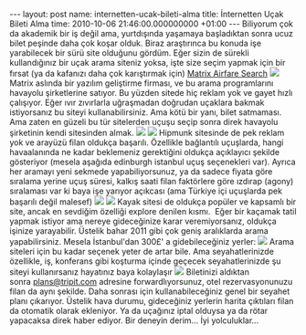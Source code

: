 --- layout: post name: internetten-ucak-bileti-alma title: İnternetten Uçak Bileti Alma time: 2010-10-06 21:46:00.000000000 +01:00 --- Biliyorum çok da akademik bir iş değil ama, yurtdışında yaşamaya başladıktan sonra ucuz bilet peşinde daha çok koşar olduk. Biraz araştırınca bu konuda işe yarabilecek bir sürü site olduğunu gördüm.
Eğer sizin de sürekli kullandığınız bir uçak arama siteniz yoksa, işte size seçim yapmak için bir fırsat (ya da kafanızı daha çok karıştırmak için)
[Matrix Airfare Search](http://matrix.itasoftware.com/)
[![](http://4.bp.blogspot.com/_VbDsH1Mbydo/TKzUMjKLZcI/AAAAAAAAApY/GXG82a0jDks/s200/ita_matrix.jpg)](http://matrix.itasoftware.com/)
Matrix aslında bir yazılım geliştirme firması, ve bu arama programlarını havayolu şirketlerine satıyor. Bu yüzden sitede hiç reklam yok ve gayet hızlı çalışıyor. Eğer ıvır zıvırlarla uğraşmadan doğrudan uçaklara bakmak istiyorsanız bu siteyi kullanabilirsiniz. Ama kötü bir yanı, bilet satmaması. Ama zaten en güzeli bu tür sitelerden uçuşu seçip sonra direk havayolu şirketinin kendi sitesinden almak.
[![](http://2.bp.blogspot.com/_VbDsH1Mbydo/TKzYvYZfe6I/AAAAAAAAApc/k6YZF2oKd6Y/s200/hipmunk-logo.png)](http://www.hipmunk.com/)
[![](http://3.bp.blogspot.com/_VbDsH1Mbydo/TKzYxQkrBXI/AAAAAAAAApg/DXYJK7zFO40/s200/hipmunk.png)](http://www.hipmunk.com/)
Hipmunk sitesinde de pek reklam yok ve arayüzü filan oldukça başarılı. Özellikle bağlantılı uçuşlarda, hangi havaalanında ne kadar beklemeniz gerektiğini oldukça açıklayıcı şekilde gösteriyor (mesela aşağıda edinburgh istanbul uçuş seçenekleri var). Ayrıca her aramayı yeni sekmede yapabiliyorsunuz, ya da sadece fiyata göre sıralama yerine uçuş süresi, kalkış saati filan faktörlere göre ızdırap (agony) sıralaması var ki baya işe yarıyor açıkcası (ama Türkiye içi uçuşlarda pek başarılı değil malesef)
[![](http://3.bp.blogspot.com/_VbDsH1Mbydo/TKzbuKH_d_I/AAAAAAAAApk/3p58qYwyUHA/s400/Screen+shot+2010-10-06+at+21.26.55.png)](http://3.bp.blogspot.com/_VbDsH1Mbydo/TKzbuKH_d_I/AAAAAAAAApk/3p58qYwyUHA/s1600/Screen+shot+2010-10-06+at+21.26.55.png)
[![](http://1.bp.blogspot.com/_VbDsH1Mbydo/TKzcSSqAUSI/AAAAAAAAApo/OUFW8-IK86E/s1600/KAYAK+new+logo.jpg)](http://www.kayak.com/)
Kayak sitesi de oldukça popüler ve kapsamlı bir site, ancak en sevdiğim özelliği explore denilen kısmı.  Eğer bir kaçamak tatil yapmak istiyor ama nereye gideceğinize karar veremiyorsanız, oldukça işinize yarayabilir. Üstelik bahar 2011 gibi çok geniş aralıklarda arama yapabilirsiniz. Mesela İstanbul'dan 300£' a gidebileceğiniz yerler:
[![](http://1.bp.blogspot.com/_VbDsH1Mbydo/TKzdrIQKYkI/AAAAAAAAAps/pPTxzDfX9W8/s400/Screen+shot+2010-10-06+at+21.34.12.png)](http://1.bp.blogspot.com/_VbDsH1Mbydo/TKzdrIQKYkI/AAAAAAAAAps/pPTxzDfX9W8/s1600/Screen+shot+2010-10-06+at+21.34.12.png)
Arama siteleri için bu kadar seçenek yeter de artar bile. Ama seyahatlerinizde özellikle, iş, konferans gibi koşturma içinde geçecek seyahatlerinizde şu siteyi kullanırsanız hayatınız baya kolaylaşır
[![](http://www.tripit.com/images/header/logo.png)](http://www.tripit.com/)
Biletinizi aldıktan sonra plans@tripit.com adresine forwardlıyorsunuz, otel rezervasyonunuzu filan da aynı şekilde. Daha sonrası için kullanabileceğiniz genel bir seyahet planı çıkarıyor. Üstelik hava durumu, gideceğiniz yerlerin harita çıktıları filan da otomatik olarak ekleniyor. Ya da uçağınız iptal olduysa ya da rötar yapacaksa direk haber ediyor. Bir deneyin derim...
İyi yolculuklar...
